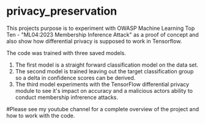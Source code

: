 # privacy_preservation
This projects purpose is to experiment with OWASP Machine Learning Top Ten - "ML04:2023 Membership Inference Attack" as a proof of concept and also show 
how differential privacy is supposed to work in Tensorflow. 

The code was trained with three saved models.

1. The first model is a straight forward classification model on the data set. 
2. The second model is trained leaving out the target classification group so a delta in confidence scores can be derived. 
3. The third model experiments with the TensorFlow differential privacy module to see it's impact on accuracy and a malicious actors ability to conduct membership infrerence attacks. 

#Please see my youtube channel for a complete overview of the project and how to work with the code. 


